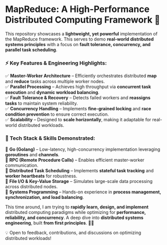 # MapReduce: A High-Performance Distributed Computing Framework 🚀

This repository showcases a **lightweight, yet powerful** implementation of the MapReduce framework. This serves to demo **real-world distributed systems principles** with a focus on **fault tolerance, concurrency, and parallel task scheduling**.  

### **⚡ Key Features & Engineering Highlights:**  
✅ **Master-Worker Architecture** – Efficiently orchestrates distributed **map** and **reduce** tasks across multiple worker nodes.  
✅ **Parallel Processing** – Achieves high throughput via **concurrent task execution** and **dynamic workload balancing**.  
✅ **Fault Tolerance & Recovery** – Detects failed workers and **reassigns tasks** to maintain system reliability.  
✅ **Concurrency Handling** – Implements **fine-grained locking** and **race condition prevention** to ensure correct execution.  
✅ **Scalability** – Designed to **scale horizontally**, making it adaptable for real-world distributed workloads.  

### **🔧 Tech Stack & Skills Demonstrated:**  
🚀 **Go (Golang)** – Low-latency, high-concurrency implementation leveraging **goroutines** and **channels**.  
🚀 **RPC (Remote Procedure Calls)** – Enables efficient master-worker communication.  
🚀 **Distributed Task Scheduling** – Implements **stateful task tracking** and **worker heartbeats** for robustness.  
🚀 **File I/O & Key-Value Storage** – Simulates large-scale data processing across distributed nodes.  
🚀 **Systems Programming** – Hands-on experience in **process management, synchronization, and load balancing**.  

This time around, I am trying to **rapidly learn, design, and implement** distributed computing paradigms while optimizing for **performance, reliability, and concurrency**. A deep dive into **distributed systems engineering**, built **from first principles**. 🚀🔥  

💡 Open to feedback, contributions, and discussions on optimizing distributed workloads!
